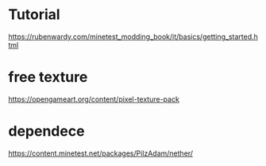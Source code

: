 # Tutorial
https://rubenwardy.com/minetest_modding_book/it/basics/getting_started.html

# free texture
https://opengameart.org/content/pixel-texture-pack


# dependece
https://content.minetest.net/packages/PilzAdam/nether/


